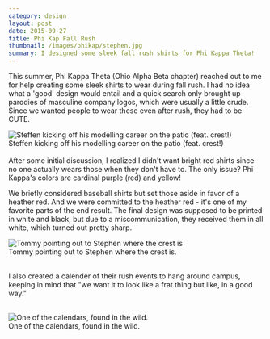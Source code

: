 ```yaml
---
category: design
layout: post
date: 2015-09-27
title: Phi Kap Fall Rush
thumbnail: /images/phikap/stephen.jpg
summary: I designed some sleek fall rush shirts for Phi Kappa Theta!
---
```

This summer, Phi Kappa Theta (Ohio Alpha Beta chapter) reached out to me for help creating some sleek shirts to wear during fall rush. I had no idea what a 'good' design would entail and a quick search only brought up parodies of masculine company logos, which were usually a little crude. Since we wanted people to wear these even after rush, they had to be CUTE.

<div class = "post-image">
<image alt ="Steffen kicking off his modelling career on the patio (feat. crest!)" src= "/images/phikap/steffen.jpg"/> <br/>
Steffen kicking off his modelling career on the patio (feat. crest!) </a>
</div>
<br/>
After some initial discussion, I realized I didn't  want bright red shirts since no one actually wears those when they don't have to. The only issue? Phi Kappa's colors are cardinal purple (red) and yellow!

We briefly considered baseball shirts but set those aside in favor of a heather red. And we were committed to the heather red - it's one of my favorite parts of the end result. The final design was supposed to be printed in white and black, but due to a miscommunication, they received them in all white, which turned out pretty sharp.

<div class = "post-image">
<image alt="Tommy pointing out to Stephen where the crest is" src ="/images/phikap/stephen.jpg" class = "post-image"/>
<br/> Tommy pointing out to Stephen where the crest is. </div>
<br/>

I also created a calender of their rush events to hang around campus, keeping in mind that "we want it to look like a frat thing but like, in a good way."
<br/>
<br/>

<div class = "post-image">
<image alt="One of the calendars, found in the wild." src ="/images/phikap/calendar.jpg" class = "post-image"/> <br/>
One of the calendars, found in the wild.
</div>





